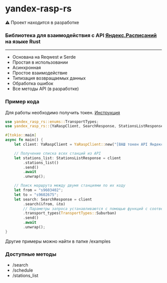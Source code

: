 # yandex-rasp-rs
⚠ Проект находится в разработке
### Библиотека для взаимодействия с API [Яндекс.Расписаний](https://rasp.yandex.ru/) на языке Rust

---

- Основана на Reqwest и Serde
- Простая в использовании
- Асинхронная
- Простое взаимодействие
- Типизация возвращаемых данных
- Обработка ошибок
- Все методы API (в разработке)

### Пример кода

Для работы необходимо получить токен. [Инструкция](https://yandex.ru/dev/rasp/doc/ru/concepts/access)

```rust
use yandex_rasp_rs::enums::TransportTypes;
use yandex_rasp_rs::{YaRaspClient, SearchResponse, StationsListResponse};

#[tokio::main]
async fn main() {
    let client: YaRaspClient = YaRaspClient::new("[ВАШ токен API Яндекс.Расписаний]");

    // Получение списка всех станций из API
    let stations_list: StationsListResponse = client
        .stations_list()
        .send()
        .await
        .unwrap();

    // Поиск маршрута между двумя станциями по их коду
    let from = "s9603402";
    let to = "s9602675";
    let search: SearchResponse = client
        .search(&from, &to)
        // Параметры запроса устанавливаются с помощью функций с соответствующим именем
        .transport_types(TransportTypes::Suburban) 
        .send()
        .await
        .unwrap();
}
```
Другие примеры можно найти в папке /examples

### Доступные методы

- /search
- /schedule
- /stations_list